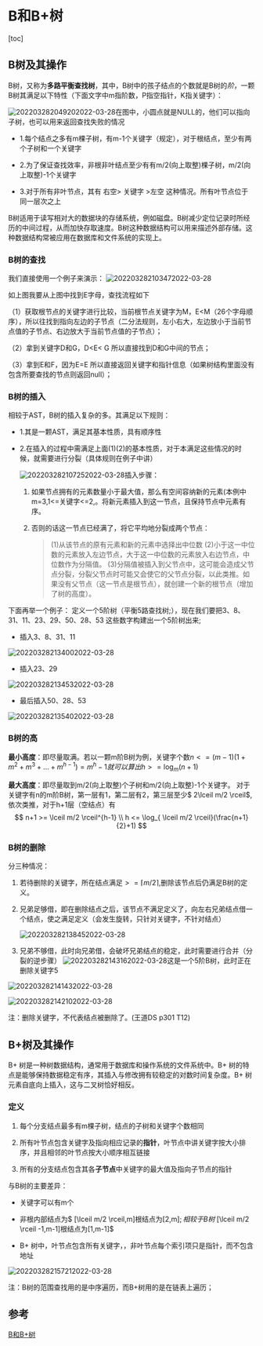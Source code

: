 ﻿# B和B+树

[toc]

## B树及其操作

B树，又称为**多路平衡查找树**，其中，B树中的孩子结点的个数就是B树的*阶*，一颗B树其满足以下特性（下面文字中m指阶数，P指空指针，K指关键字）：

![202203282049202022-03-28](https://s2.loli.net/2022/03/28/R2joJxUWcCdr9sD.png)在图中，小圆点就是NULL的，他们可以指向子树，也可以用来返回查找失败的情况

- 1.每个结点之多有m棵子树，有m-1个关键字（规定），对于根结点，至少有两个子树和一个关键字

- 2.为了保证查找效率，非根非叶结点至少有有m/2(向上取整)棵子树，m/2(向上取整)-1个关键字

- 3.对于所有非叶节点，其有 右空> 关键字 >左空 这种情况。所有叶节点位于同一层次之上

B树适用于读写相对大的数据块的存储系统，例如磁盘。B树减少定位记录时所经历的中间过程，从而加快存取速度。B树这种数据结构可以用来描述外部存储。这种数据结构常被应用在数据库和文件系统的实现上。

### B树的查找

我们直接使用一个例子来演示：
![202203282103472022-03-28](https://s2.loli.net/2022/03/28/wXEhO4yNtuzF9QK.png)

如上图我要从上图中找到E字母，查找流程如下

（1）获取根节点的关键字进行比较，当前根节点关键字为M，E&lt;M（26个字母顺序），所以往找到指向左边的子节点（二分法规则，左小右大，左边放小于当前节点值的子节点、右边放大于当前节点值的子节点）；

（2）拿到关键字D和G，D&lt;E&lt; G 所以直接找到D和G中间的节点；

（3）拿到E和F，因为E=E 所以直接返回关键字和指针信息（如果树结构里面没有包含所要查找的节点则返回null）；

### B树的插入

相较于AST，B树的插入复杂的多。其满足以下规则：

- 1.其是一颗AST，满足其基本性质，具有顺序性

- 2.在插入的过程中需满足上面(1)(2)的基本性质，对于本满足这些情况的时候，就需要进行分裂（具体规则在例子中讲）

    ![202203282107252022-03-28](https://s2.loli.net/2022/03/28/rwjH5G3cRxuVfgA.png)插入步骤：
    1. 如果节点拥有的元素数量小于最大值，那么有空间容纳新的元素(本例中m=3,1<=关键字<=2,。将新元素插入到这一节点，且保持节点中元素有序。

    2. 否则的话这一节点已经满了，将它平均地分裂成两个节点：
        > (1)从该节点的原有元素和新的元素中选择出中位数
        (2)小于这一中位数的元素放入左边节点，大于这一中位数的元素放入右边节点，中位数作为分隔值。
        (3)分隔值被插入到父节点中，这可能会造成父节点分裂，分裂父节点时可能又会使它的父节点分裂，以此类推。如果没有父节点（这一节点是根节点），就创建一个新的根节点（增加了树的高度）。

下面再举一个例子：
定义一个5阶树（平衡5路查找树;），现在我们要把3、8、31、11、23、29、50、28、53 这些数字构建出一个5阶树出来;

- 插入3、8、31、11

![202203282134002022-03-28](https://s2.loli.net/2022/03/28/hBg6AK9fLIT3PYy.png)

- 插入23、29

![202203282134532022-03-28](https://s2.loli.net/2022/03/28/9Ba1MIwlPz8ECK3.png)

- 最后插入50、28、53

![202203282135402022-03-28](https://s2.loli.net/2022/03/28/AGXk2TlzC7fUp4S.png)

### B树的高

**最小高度**：即尽量取满。若以一颗m阶B树为例，关键字个数$n <= (m-1)(1+ m^2 + m^3 + ...+m^{h-1}) = m^h -1 就可以算出 h >= \log_m(n+1)$

**最大高度**：即尽量取到m/2(向上取整)个子树和m/2(向上取整)-1个关键字。
对于关键字有n的m阶B树，第一层有1，第二层有2，第三层至少$ 2\lceil m/2 \rceil$,依次类推，对于h+1层（空结点）有
$$ n+1 >= \lceil m/2 \rceil^{h-1} \\ h <= \log_{ \lceil m/2 \rceil}(\frac{n+1}{2}+1) $$

### B树的删除

分三种情况：

1. 若待删除的关键字，所在结点满足$>= \lceil m/2 \rceil$,删除该节点后仍满足B树的定义。

2. 兄弟足够借，即在删除结点之后，该节点不满足定义了，向左右兄弟结点借一个结点，使之满足定义（会发生旋转，只针对关键字，不针对结点）

    ![202203282138452022-03-28](https://s2.loli.net/2022/03/28/dtNc7oe6KkRmiXJ.png)

3. 兄弟不够借，此时向兄弟借，会破坏兄弟结点的稳定，此时需要进行合并（分裂的逆步骤）
![202203282143162022-03-28](https://s2.loli.net/2022/03/28/yfQnd69uZ7TD5qm.png)这是一个5阶B树，此时正在删除关键字5

![202203282141432022-03-28](https://s2.loli.net/2022/03/28/kJZ93maMQF7Tj8V.png)

![202203282142102022-03-28](https://s2.loli.net/2022/03/28/OuEZsqtVDNz6U1b.png)

注：删除关键字，不代表结点被删除了。(王道DS p301 T12)

## B+树及其操作

B+ 树是一种树数据结构，通常用于数据库和操作系统的文件系统中。B+ 树的特点是能够保持数据稳定有序，其插入与修改拥有较稳定的对数时间复杂度。B+ 树元素自底向上插入，这与二叉树恰好相反。

### 定义

1. 每个分支结点最多有m棵子树，结点的子树和关键字个数相同

2. 所有叶节点包含关键字及指向相应记录的**指针**，叶节点中讲关键字按大小排序，并且相邻的叶节点按大小顺序相互链接

3. 所有的分支结点包含其各**子节点**中关键字的最大值及指向子节点的指针

与B树的主要差异：

- 关键字可以有m个

- 非根内部结点为$ [\lceil m/2 \rceil,m]根结点为[2,m]$;相较于B树$ [\lceil m/2 \rceil -1,m-1]根结点为[1,m-1]$

- B+ 树中，叶节点包含所有关键字，，非叶节点每个索引项只是指针，而不包含地址

![202203282157212022-03-28](https://s2.loli.net/2022/03/28/dNnAYk7SXiVQf3s.png)

注：B树的范围查找用的是中序遍历，而B+树用的是在链表上遍历；

## 参考

[B和B+树](https://www.cnblogs.com/lianzhilei/p/11250589.html)
